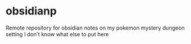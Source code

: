 # obsidianp
Remote repository for obsidian notes on my pokemon mystery dungeon setting
I don’t know what else to put here